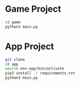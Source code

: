 # Game Project 

```sh
cd game
python3 main.py 
```
# App Project 

```sh
git clone
cd app
source env-app/bin/activate
pip3 install -r requirements.txt
python3 main.py 
```